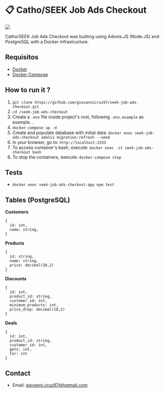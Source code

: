 # :clipboard: Catho/SEEK Job Ads Checkout

![](https://upload.wikimedia.org/wikipedia/commons/3/35/Logo-catho.png)

Catho/SEEK Job Ads Checkout was builting using Adonis.JS (Node.JS) and PostgreSQL with a Docker infrastructure.

## Requisitos

- [Docker](https://docs.docker.com/install/)
- [Docker Compose](https://docs.docker.com/compose/install/)

## How to run it ?

1. `git clone https://github.com/giovannicruz97/seek-job-ads-checkout.git`
2. `cd /seek-job-ads-checkout`
3. Create a `.env` file inside project's root, following `.env.example` as example. .
4. `docker-compose up -d`
5. Create and populate database with initial data: `docker exec seek-job-ads-checkout adonis migration:refresh --seed`
6. In your browser, go to: `http://localhost:3333`
7. To access container's bash, execute: `docker exec -it seek-job-ads-checkout bash`
8. To stop the containers, execute: `docker-compose stop`

## Tests

- `docker exec seek-job-ads-checkout-app npm test`

## Tables (PostgreSQL)

**Customers**

```
{
  id: int,
  name: string,
}
```

**Products**

```
{
  id: string,
  name: string,
  price: decimal(10,2)
}
```

**Discounts**

```
{
  id: int,
  product_id: string,
  customer_id: int,
  minimum_products: int,
  price_drop: decimal(10,2)
}
```

**Deals**

```
{
  id: int,
  product_id: string,
  customer_id: int,
  gets: int,
  for: int
}
```

## Contact

- Email: giovanni.cruz97@hotmail.com
